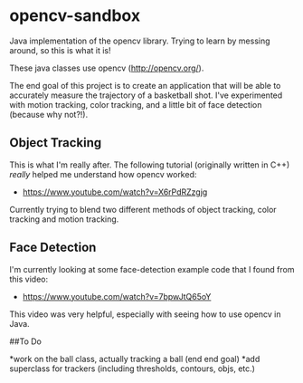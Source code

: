 # opencv-sandbox
Java implementation of the opencv library.  Trying to learn by messing around, so this is what it is!

These java classes use opencv (http://opencv.org/).

The end goal of this project is to create an application that will be able to accurately measure the trajectory of a basketball shot.  I've experimented with motion tracking, color tracking, and a little bit of face detection (because why not?!).

## Object Tracking
This is what I'm really after.  The following tutorial (originally written in C++) *really* helped me understand how opencv worked:
* https://www.youtube.com/watch?v=X6rPdRZzgjg

Currently trying to blend two different methods of object tracking, color tracking and motion tracking.

## Face Detection
I'm currently looking at some face-detection example code that I found from this video:
* https://www.youtube.com/watch?v=7bpwJtQ65oY

This video was very helpful, especially with seeing how to use opencv in Java.

##To Do

*work on the ball class, actually tracking a ball (end end goal)
*add superclass for trackers (including thresholds, contours, objs, etc.)
